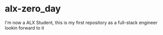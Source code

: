 # alx-zero_day
I'm now a ALX Student, this is my first repository as a full-stack engineer
lookin forward to it
